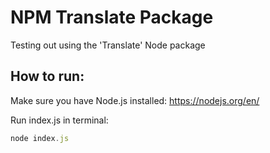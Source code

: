 # NPM Translate Package

Testing out using the 'Translate' Node package

## How to run:
Make sure you have Node.js installed: https://nodejs.org/en/

Run index.js in terminal:
```javascript
node index.js
```